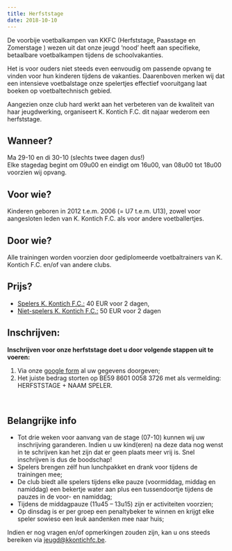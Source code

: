 ```yaml
---
title: Herfststage
date: 2018-10-10
---
```

<p class="p1">De voorbije voetbalkampen van KKFC (Herfststage, Paasstage en Zomerstage ) wezen uit dat onze jeugd &lsquo;nood&rsquo; heeft aan specifieke, betaalbare voetbalkampen tijdens de schoolvakanties.</p>
<p class="p2">Het is voor ouders niet steeds even eenvoudig om passende opvang te vinden voor hun kinderen tijdens de vakanties. Daarenboven merken wij dat een intensieve voetbalstage onze spelertjes effectief vooruitgang laat boeken op voetbaltechnisch gebied.</p>
<p class="p2">Aangezien onze club hard werkt aan het verbeteren van de kwaliteit van haar jeugdwerking, organiseert K. Kontich F.C. dit najaar wederom een herfststage.</p>
<h2 id="mcetoc_1coako0lf0" class="p2">Wanneer?</h2>
<p class="p2">Ma 29-10 en di 30-10 (slechts twee dagen dus!)<br />Elke stagedag begint om 09u00 en eindigt om 16u00, van 08u00 tot 18u00 voorzien wij opvang.</p>
<h2 id="mcetoc_1coako0lf1" class="p2">Voor&nbsp;wie?</h2>
<p class="p2">Kinderen geboren in 2012 t.e.m. 2006 (= U7 t.e.m. U13), zowel voor aangesloten leden van K. Kontich F.C. als voor andere voetballertjes.</p>
<h2 id="mcetoc_1coako0lf2" class="p2">Door&nbsp;wie?</h2>
<p class="p2">Alle trainingen worden voorzien door gediplomeerde voetbaltrainers van K. Kontich F.C. en/of van andere clubs.</p>
<h2 id="mcetoc_1coako0lf3" class="p2">Prijs?</h2>
<ul>
  <li class="p2"><span style="text-decoration: underline;">Spelers K. Kontich F.C.:</span> 40 EUR voor 2 dagen,</li>
  <li class="p2"><span style="text-decoration: underline;">Niet-spelers K. Kontich F.C.:</span> 50 EUR voor 2 dagen</li>
</ul>
<h2 id="mcetoc_1coako0lf4" class="p2">Inschrijven:</h2>
<p class="p2"><strong>Inschrijven voor onze herfststage doet u door volgende stappen uit te voeren:</strong></p>
<ol>
  <li class="p3">Via onze&nbsp;<a title="Google form inschrijven herfstsstage" href="https://goo.gl/forms/GvQiBvw8qJG2TQDf2" target="_blank" rel="noopener noreferrer">google form</a> al uw gegevens doorgeven;</li>
  <li class="p2">Het juiste bedrag storten op BE59 8601 0058 3726 met als vermelding: HERFSTSTAGE + NAAM SPELER.</li>
</ol>
<p class="p4">&nbsp;</p>
<h2 id="mcetoc_1coako0lf5" class="p2">Belangrijke info</h2>
<ul>
  <li class="p2">Tot drie weken voor aanvang van de stage (07-10) kunnen wij uw inschrijving garanderen. Indien u uw kind(eren) na deze data nog wenst in te schrijven kan het zijn dat er geen plaats meer vrij is. Snel inschrijven is dus de boodschap!</li>
  <li class="p2">Spelers brengen z&eacute;lf hun lunchpakket en drank voor tijdens de trainingen mee;</li>
  <li class="p2">De club biedt alle spelers tijdens elke pauze (voormiddag, middag en namiddag) een bekertje water aan plus een tussendoortje tijdens de pauzes in de voor- en namiddag;</li>
  <li class="p2">Tijdens de middagpauze (11u45 &ndash; 13u15) zijn er activiteiten voorzien;</li>
  <li class="p2">Op dinsdag is er per groep een penaltybeker te winnen en krijgt elke speler sowieso een leuk aandenken mee naar huis;</li>
</ul>
<p class="p2">Indien er nog vragen en/of opmerkingen zouden zijn, kan u ons steeds bereiken via <a title="jeugd@kkontichfc.be" href="mailto:jeugd@kkontichfc.be" target="_blank" rel="noopener noreferrer">jeugd@kkontichfc.be</a>.</p>